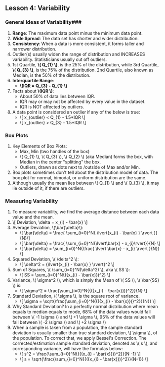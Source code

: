 <!--
.. title: Descriptive Statistics - Variability
.. slug: lesson-4
.. date: 2016-08-17 11:29:46 UTC+08:00
.. tags: descriptive-statistics, variability
.. category:
.. link:
.. description:
.. type: text
-->

## Lesson 4: Variability ##
### General Ideas of Variability###

1. **Range**: The maximum data point minus the minimum data point.  
2. **Wide Spread**: The data set has shorter and wider distribution.
3. **Consistency**: When a data is more consistent, it forms taller and narrower distribution.  
4. Outlier(s) usually widen the range of distribution and INCREASES variability.  Statisticians usually cut off outliers.
5. 1st Quartile, **\\( Q_{1} \\)**, is the 25% of the distribution, while 3rd Quartile, **\\( Q_{3} \\)**, is the 75% of the distribution.  2nd Quartile, also known as Median, is the 50% of the distribution.  
6. **Interquartile Range**:
    - **\\(IQR =  Q_{3} - Q_{1} \\)**
7. Facts about **\\(IQR \\)**:
    - About 50% of data lies between IQR.
    - IQR may or may not be affected by every value in the dataset.  
    - IQR is NOT affected by outliers.
8. A data point is considered an outlier if any of the below is true:
    - \\[ x_{outlier} < Q_{1} - 1.5*IQR \\]
    - \\[ x_{outlier} > Q_{3} - 1.5*IQR \\]

### Box Plots ###
1. Key Elements of Box Plots:
    - Max, Min (two handles of the box)
    - \\( Q_{1} \\), \\( Q_{3} \\), \\( Q_{2} \\) (aka Median) forms the box, with Median in the center "splitting" the box.
    - Outliers, drawn as dots next to /outside of Max and/or Min.  
2. Box plots sometimes don't tell about the distribution model of data.  The box plot for normal, bimodal, or uniform distribution are the same.
3. Although usually the mean lies between \\( Q_{1} \\) and \\( Q_{3} \\), it may lie outside of it, if there are outliers.

### Measuring Variability ###
1. To measure variability, we find the average distance between each data value and the mean.
2. \\[ Deviation, \delta = x_{i} - \bar{x} \\]
3. Average Deviation, \\(\bar{\delta}\\):
    - \\[ \bar{\delta} = \frac{ \sum_{i=0}^N{  \lvert{x_{i} - \bar{x} } \rvert }}{N}\\]
    - \\[ \bar{\delta} = \frac{ \sum_{i=0}^N{\lvert\bar{x} - x_{i}\rvert}}{N} \\]
    - \\[ \bar{\delta} = \sum_{i=0}^N{\frac{ \lvert \bar{x} - x_{i} \rvert }{N}} \\]
4. Squared Deviation, \\( \delta^2 \\):
    - \\[ \delta^2 = {\lvert{x_{i} - \bar{x} } \rvert}^2 \\]
5. Sum of Squares, \\( \sum_{i=0}^N(\delta^2) \\), aka \\( SS \\):
    - \\[ SS = \sum_{i=0}^N{({x_{i} - \bar{x}})^2} \\]
6. Variance, \\( \sigma^2 \\), which is simply the Mean of \\( SS \\), \\( \bar{SS} \\) is:
    - \\[ \sigma^2 = \frac{\sum_{i=0}^N{{({x_{i} - \bar{x}})}^2}}{N} \\]
7. Standard Deviation, \\( \sigma \\), is the square root of variance.  
    - \\[ \sigma = \sqrt{\frac{\sum_{i=0}^N{{({x_{i} - \bar{x}})}^2}}{N}} \\]
8. Why Standard Deviation? In a perfectly normal distribution where mean equals to median equals to mode, 68% of the data values would fall between \\( -1 \sigma \\) and \\( +1 \sigma \\), 95% of the data values will fall between \\( -2 \sigma \\) and \\( +2 \sigma \\)
9. When a sample is taken from a population, the sample standard deviation is usually smaller than true standard deviation, \\( \sigma \\), of the population.  To correct that, we apply Bessel's Correction.  The corrected/estimation sample standard deviation, denoted as \\( s \\), and corresponding variance, will have the formulas below:
    - \\[ s^2 = \frac{\sum_{i=0}^N{{({x_{i} - \bar{x}})}^2}}{N -1} \\]
    - \\[ s = \sqrt{\frac{\sum_{i=0}^N{{({x_{i} - \bar{x}})}^2}}{N-1}} \\]
